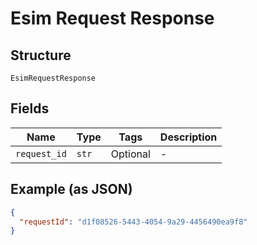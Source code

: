 
# Esim Request Response

## Structure

`EsimRequestResponse`

## Fields

| Name | Type | Tags | Description |
|  --- | --- | --- | --- |
| `request_id` | `str` | Optional | - |

## Example (as JSON)

```json
{
  "requestId": "d1f08526-5443-4054-9a29-4456490ea9f8"
}
```

